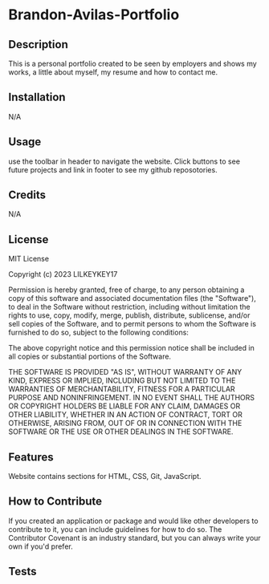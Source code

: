 # Brandon-Avilas-Portfolio

## Description
This is a personal portfolio created to be seen by employers and shows my works, a little about myself,
my resume and how to contact me.

## Installation
N/A

## Usage
use the toolbar in header to navigate the website. Click buttons to see future projects and link in footer to see my github reposotories.

## Credits
N/A

## License
MIT License

Copyright (c) 2023 LILKEYKEY17

Permission is hereby granted, free of charge, to any person obtaining a copy of this software and associated documentation files (the "Software"), to deal in the Software without restriction, including without limitation the rights to use, copy, modify, merge, publish, distribute, sublicense, and/or sell copies of the Software, and to permit persons to whom the Software is furnished to do so, subject to the following conditions:

The above copyright notice and this permission notice shall be included in all copies or substantial portions of the Software.

THE SOFTWARE IS PROVIDED "AS IS", WITHOUT WARRANTY OF ANY KIND, EXPRESS OR IMPLIED, INCLUDING BUT NOT LIMITED TO THE WARRANTIES OF MERCHANTABILITY, FITNESS FOR A PARTICULAR PURPOSE AND NONINFRINGEMENT. IN NO EVENT SHALL THE AUTHORS OR COPYRIGHT HOLDERS BE LIABLE FOR ANY CLAIM, DAMAGES OR OTHER LIABILITY, WHETHER IN AN ACTION OF CONTRACT, TORT OR OTHERWISE, ARISING FROM, OUT OF OR IN CONNECTION WITH THE SOFTWARE OR THE USE OR OTHER DEALINGS IN THE SOFTWARE.

## Features
Website contains sections for HTML, CSS, Git, JavaScript.

## How to Contribute
If you created an application or package and would like other developers to contribute to it, you can include guidelines for how to do so. The Contributor Covenant is an industry standard, but you can always write your own if you'd prefer.

## Tests